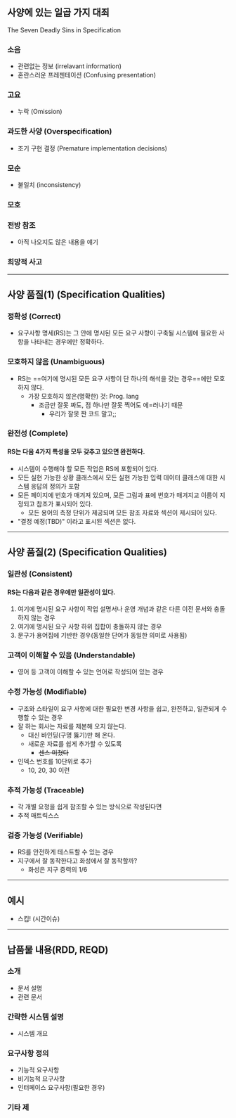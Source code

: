 ## 사양에 있는 일곱 가지 대죄
The Seven Deadly Sins in Specification

### 소음
- 관련없는 정보 (irrelavant information)
- 혼란스러운 프레젠테이션 (Confusing presentation)
### 고요
- 누락 (Omission)
### 과도한 사양 (Overspecification)
- 조기 구현 결정 (Premature implementation decisions)
### 모순
- 불일치 (inconsistency)
### 모호
### 전방 참조
- 아직 나오지도 않은 내용을 얘기
### 희망적 사고

---
## 사양 품질(1) (Specification Qualities)

### 정확성 (Correct)
- 요구사항 명세(RS)는 그 안에 명시된 모든 요구 사항이 구축될 시스템에 필요한 사항을 나타내는 경우에만 정확하다.

### 모호하지 않음 (Unambiguous)
- RS는 ==여기에 명시된 모든 요구 사항이 단 하나의 해석을 갖는 경우==에만 모호하지 않다.
	- 가장 모호하지 않은(명확한) 것: Prog. lang
		- 조금만 잘못 짜도, 점 하나만 잘못 찍어도 에=러나기 때문
			- 우리가 잘못 짠 코드 말고;;

### 완전성 (Complete)
#### RS는 다음 4가지 특성을 모두 갖추고 있으면 완전하다.
- 시스템이 수행해야 할 모든 작업은 RS에 포함되어 있다.
- 모든 실현 가능한 상황 클래스에서 모든 실현 가능한 입력 데이터 클래스에 대한 시스템 응답의 정의가 포함
- 모든 페이지에 번호가 매겨져 있으며, 모든 그림과 표에 번호가 매겨지고 이름이 지정되고 참조가 표시되어 있다.
	- 모든 용어의 측정 단위가 제공되며 모든 참조 자료와 섹션이 제시되어 있다.
- "결정 예정(TBD)" 이라고 표시된 섹션은 없다.

---
## 사양 품질(2) (Specification Qualities)
### 일관성 (Consistent)
#### RS는 다음과 같은 경우에만 일관성이 있다.
1. 여기에 명시된 요구 사항이 작업 설명서나 운영 개념과 같은 다른 이전 문서와 충돌하지 않는 경우
2. 여기에 명시된 요구 사항 하위 집합이 충돌하지 않는 경우
3. 문구가 용어집에 기반한 경우(동일한 단어가 동일한 의미로 사용됨)

### 고객이 이해할 수 있음 (Understandable)
- 영어 등 고객이 이해할 수 있는 언어로 작성되어 있는 경우

### 수정 가능성 (Modifiable)
- 구조와 스타일이 요구 사항에 대한 필요한 변경 사항을 쉽고, 완전하고, 일관되게 수행할 수 있는 경우
- 잘 하는 회사는 자료를 제본해 오지 않는다.
	- 대신 바인딩(구멍 뚫기)만 해 온다.
	- 새로운 자료를 쉽게 추가할 수 있도록
		- ~~센스 미쳤다~~
- 인덱스 번호를 10단위로 추가
	- 10, 20, 30 이런

### 추적 가능성 (Traceable)
- 각 개별 요청을 쉽게 참조할 수 있는 방식으로 작성된다면
- 추적 매트릭스스

### 검증 가능성 (Verifiable)
- RS를 안전하게 테스트할 수 있는 경우
- 지구에서 잘 동작한다고 화성에서 잘 동작할까?
	- 화성은 지구 중력의 1/6

---
## 예시
- 스킵! (시간이슈)

---
## 납품물 내용(RDD, REQD)
### 소개
- 문서 설명
- 관련 문서

### 간략한 시스템 설명
- 시스템 개요

### 요구사항 정의
- 기능적 요구사항
- 비기능적 요구사항
- 인터페이스 요구사항(필요한 경우)

### 기타 제